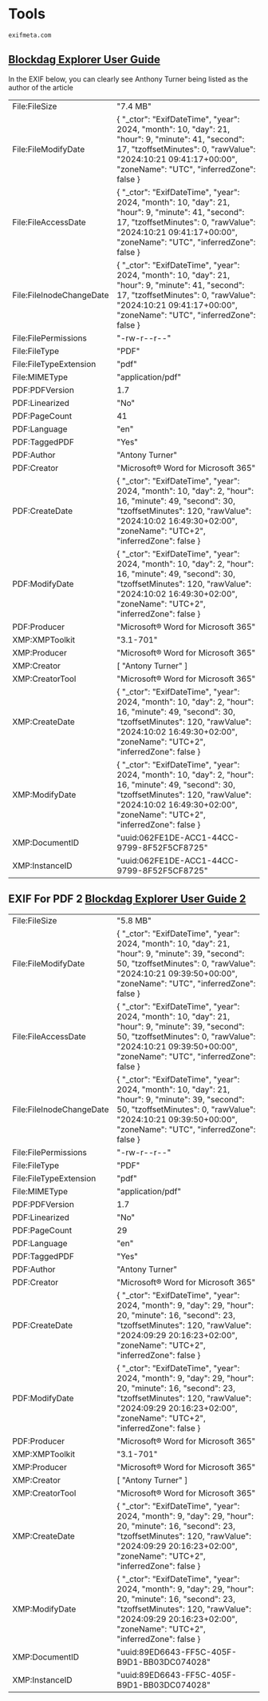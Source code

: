 # Tools

```
exifmeta.com
```

## [Blockdag Explorer User Guide](https://blockdag.network/blockdag-explorer-user-guide-v1.pdf)
In the EXIF below, you can clearly see Anthony Turner being listed as the author of the article

|                          |                                                                                                                                                                                                                       |
| ------------------------ | --------------------------------------------------------------------------------------------------------------------------------------------------------------------------------------------------------------------- |
| File:FileSize            | "7.4 MB"                                                                                                                                                                                                              |
| File:FileModifyDate      | { "_ctor": "ExifDateTime", "year": 2024, "month": 10, "day": 21, "hour": 9, "minute": 41, "second": 17, "tzoffsetMinutes": 0, "rawValue": "2024:10:21 09:41:17+00:00", "zoneName": "UTC", "inferredZone": false }     |
| File:FileAccessDate      | { "_ctor": "ExifDateTime", "year": 2024, "month": 10, "day": 21, "hour": 9, "minute": 41, "second": 17, "tzoffsetMinutes": 0, "rawValue": "2024:10:21 09:41:17+00:00", "zoneName": "UTC", "inferredZone": false }     |
| File:FileInodeChangeDate | { "_ctor": "ExifDateTime", "year": 2024, "month": 10, "day": 21, "hour": 9, "minute": 41, "second": 17, "tzoffsetMinutes": 0, "rawValue": "2024:10:21 09:41:17+00:00", "zoneName": "UTC", "inferredZone": false }     |
| File:FilePermissions     | "-rw-r--r--"                                                                                                                                                                                                          |
| File:FileType            | "PDF"                                                                                                                                                                                                                 |
| File:FileTypeExtension   | "pdf"                                                                                                                                                                                                                 |
| File:MIMEType            | "application/pdf"                                                                                                                                                                                                     |
| PDF:PDFVersion           | 1.7                                                                                                                                                                                                                   |
| PDF:Linearized           | "No"                                                                                                                                                                                                                  |
| PDF:PageCount            | 41                                                                                                                                                                                                                    |
| PDF:Language             | "en"                                                                                                                                                                                                                  |
| PDF:TaggedPDF            | "Yes"                                                                                                                                                                                                                 |
| PDF:Author               | "Antony Turner"                                                                                                                                                                                                       |
| PDF:Creator              | "Microsoft® Word for Microsoft 365"                                                                                                                                                                                   |
| PDF:CreateDate           | { "_ctor": "ExifDateTime", "year": 2024, "month": 10, "day": 2, "hour": 16, "minute": 49, "second": 30, "tzoffsetMinutes": 120, "rawValue": "2024:10:02 16:49:30+02:00", "zoneName": "UTC+2", "inferredZone": false } |
| PDF:ModifyDate           | { "_ctor": "ExifDateTime", "year": 2024, "month": 10, "day": 2, "hour": 16, "minute": 49, "second": 30, "tzoffsetMinutes": 120, "rawValue": "2024:10:02 16:49:30+02:00", "zoneName": "UTC+2", "inferredZone": false } |
| PDF:Producer             | "Microsoft® Word for Microsoft 365"                                                                                                                                                                                   |
| XMP:XMPToolkit           | "3.1-701"                                                                                                                                                                                                             |
| XMP:Producer             | "Microsoft® Word for Microsoft 365"                                                                                                                                                                                   |
| XMP:Creator              | [ "Antony Turner" ]                                                                                                                                                                                                   |
| XMP:CreatorTool          | "Microsoft® Word for Microsoft 365"                                                                                                                                                                                   |
| XMP:CreateDate           | { "_ctor": "ExifDateTime", "year": 2024, "month": 10, "day": 2, "hour": 16, "minute": 49, "second": 30, "tzoffsetMinutes": 120, "rawValue": "2024:10:02 16:49:30+02:00", "zoneName": "UTC+2", "inferredZone": false } |
| XMP:ModifyDate           | { "_ctor": "ExifDateTime", "year": 2024, "month": 10, "day": 2, "hour": 16, "minute": 49, "second": 30, "tzoffsetMinutes": 120, "rawValue": "2024:10:02 16:49:30+02:00", "zoneName": "UTC+2", "inferredZone": false } |
| XMP:DocumentID           | "uuid:062FE1DE-ACC1-44CC-9799-8F52F5CF8725"                                                                                                                                                                           |
| XMP:InstanceID           | "uuid:062FE1DE-ACC1-44CC-9799-8F52F5CF8725"                                                                                                                                                                           |
## EXIF For PDF 2 [Blockdag Explorer User Guide 2](https://blockdag.network/blockdag-explorer-user-guide.pdf)
|   |   |
|---|---|
|File:FileSize|"5.8 MB"|
|File:FileModifyDate|{ "_ctor": "ExifDateTime", "year": 2024, "month": 10, "day": 21, "hour": 9, "minute": 39, "second": 50, "tzoffsetMinutes": 0, "rawValue": "2024:10:21 09:39:50+00:00", "zoneName": "UTC", "inferredZone": false }|
|File:FileAccessDate|{ "_ctor": "ExifDateTime", "year": 2024, "month": 10, "day": 21, "hour": 9, "minute": 39, "second": 50, "tzoffsetMinutes": 0, "rawValue": "2024:10:21 09:39:50+00:00", "zoneName": "UTC", "inferredZone": false }|
|File:FileInodeChangeDate|{ "_ctor": "ExifDateTime", "year": 2024, "month": 10, "day": 21, "hour": 9, "minute": 39, "second": 50, "tzoffsetMinutes": 0, "rawValue": "2024:10:21 09:39:50+00:00", "zoneName": "UTC", "inferredZone": false }|
|File:FilePermissions|"-rw-r--r--"|
|File:FileType|"PDF"|
|File:FileTypeExtension|"pdf"|
|File:MIMEType|"application/pdf"|
|PDF:PDFVersion|1.7|
|PDF:Linearized|"No"|
|PDF:PageCount|29|
|PDF:Language|"en"|
|PDF:TaggedPDF|"Yes"|
|PDF:Author|"Antony Turner"|
|PDF:Creator|"Microsoft® Word for Microsoft 365"|
|PDF:CreateDate|{ "_ctor": "ExifDateTime", "year": 2024, "month": 9, "day": 29, "hour": 20, "minute": 16, "second": 23, "tzoffsetMinutes": 120, "rawValue": "2024:09:29 20:16:23+02:00", "zoneName": "UTC+2", "inferredZone": false }|
|PDF:ModifyDate|{ "_ctor": "ExifDateTime", "year": 2024, "month": 9, "day": 29, "hour": 20, "minute": 16, "second": 23, "tzoffsetMinutes": 120, "rawValue": "2024:09:29 20:16:23+02:00", "zoneName": "UTC+2", "inferredZone": false }|
|PDF:Producer|"Microsoft® Word for Microsoft 365"|
|XMP:XMPToolkit|"3.1-701"|
|XMP:Producer|"Microsoft® Word for Microsoft 365"|
|XMP:Creator|[ "Antony Turner" ]|
|XMP:CreatorTool|"Microsoft® Word for Microsoft 365"|
|XMP:CreateDate|{ "_ctor": "ExifDateTime", "year": 2024, "month": 9, "day": 29, "hour": 20, "minute": 16, "second": 23, "tzoffsetMinutes": 120, "rawValue": "2024:09:29 20:16:23+02:00", "zoneName": "UTC+2", "inferredZone": false }|
|XMP:ModifyDate|{ "_ctor": "ExifDateTime", "year": 2024, "month": 9, "day": 29, "hour": 20, "minute": 16, "second": 23, "tzoffsetMinutes": 120, "rawValue": "2024:09:29 20:16:23+02:00", "zoneName": "UTC+2", "inferredZone": false }|
|XMP:DocumentID|"uuid:89ED6643-FF5C-405F-B9D1-BB03DC074028"|
|XMP:InstanceID|"uuid:89ED6643-FF5C-405F-B9D1-BB03DC074028"|